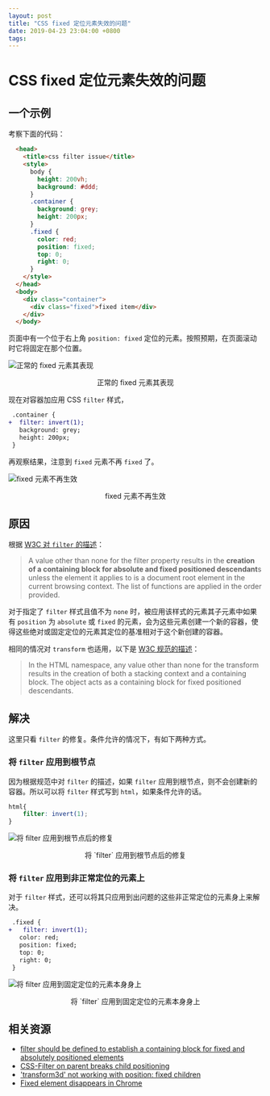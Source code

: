 ```yaml
---
layout: post
title: "CSS fixed 定位元素失效的问题"
date: 2019-04-23 23:04:00 +0800
tags: 
---
```

    
CSS fixed 定位元素失效的问题
===

## 一个示例

考察下面的代码：

```html
  <head>
    <title>css filter issue</title>
    <style>
      body {
        height: 200vh;
        background: #ddd;
      }
      .container {
        background: grey;
        height: 200px;
      }
      .fixed {
        color: red;
        position: fixed;
        top: 0;
        right: 0;
      }
    </style>
  </head>
  <body>
    <div class="container">
      <div class="fixed">fixed item</div>
    </div>
  </body>
```

页面中有一个位于右上角 `position: fixed` 定位的元素。按照预期，在页面滚动时它将固定在那个位置。

![正常的 fixed 元素其表现](https://user-images.githubusercontent.com/3783096/56503363-c1cc8400-6547-11e9-95f1-b8a96cf3eb66.gif)
<p align="center">正常的 fixed 元素其表现</p>

现在对容器加应用 CSS `filter` 样式，

```diff
 .container {
+  filter: invert(1);
   background: grey;
   height: 200px;
 }
```

再观察结果，注意到 `fixed` 元素不再 `fixed` 了。

![fixed 元素不再生效](https://user-images.githubusercontent.com/3783096/56503387-d872db00-6547-11e9-8b14-ba39ed214c5d.gif)
<p align="center">fixed 元素不再生效</p>


## 原因

根据 [W3C 对 `filter` 的描述](https://drafts.fxtf.org/filter-effects/#FilterProperty)：

> A value other than none for the filter property results in the **creation of a containing block for absolute and fixed positioned descendant**s unless the element it applies to is a document root element in the current browsing context. The list of functions are applied in the order provided.

对于指定了 `filter` 样式且值不为 `none` 时，被应用该样式的元素其子元素中如果有 `position` 为 `absolute` 或 `fixed` 的元素，会为这些元素创建一个新的容器，使得这些绝对或固定定位的元素其定位的基准相对于这个新创建的容器。

相同的情况对 `transform` 也适用，以下是 [W3C 规范的描述](http://www.w3.org/TR/css3-2d-transforms/#transform-rendering)：

> In the HTML namespace, any value other than none for the transform results in the creation of both a stacking context and a containing block. The object acts as a containing block for fixed positioned descendants.

## 解决

这里只看 `filter` 的修复。条件允许的情况下，有如下两种方式。

### 将 `filter` 应用到根节点

因为根据规范中对 `filter` 的描述，如果 `filter` 应用到根节点，则不会创建新的容器。所以可以将 `filter` 样式写到 `html`，如果条件允许的话。

```css
html{
    filter: invert(1);
}
```

![将 `filter` 应用到根节点后的修复](https://user-images.githubusercontent.com/3783096/56503398-e9235100-6547-11e9-9977-a736fe3ecb06.gif)
<p align="center">将 `filter` 应用到根节点后的修复</p>

### 将 `filter` 应用到非正常定位的元素上

对于 `filter` 样式，还可以将其只应用到出问题的这些非正常定位的元素身上来解决。

```diff
 .fixed {
+   filter: invert(1);
   color: red;
   position: fixed;
   top: 0;
   right: 0;
 }
```

![将 `filter` 应用到固定定位的元素本身身上](https://user-images.githubusercontent.com/3783096/56503420-f9d3c700-6547-11e9-94b7-78ac92310d46.gif)
<p align="center">将 `filter` 应用到固定定位的元素本身身上</p>


## 相关资源

- [filter should be defined to establish a containing block for fixed and absolutely positioned elements](https://github.com/w3c/fxtf-drafts/issues/11)
- [CSS-Filter on parent breaks child positioning](https://stackoverflow.com/questions/52937708/css-filter-on-parent-breaks-child-positioning)
- ['transform3d' not working with position: fixed children](https://stackoverflow.com/questions/15194313/transform3d-not-working-with-position-fixed-children)
- [Fixed element disappears in Chrome](https://stackoverflow.com/a/18764086/1553656)

    